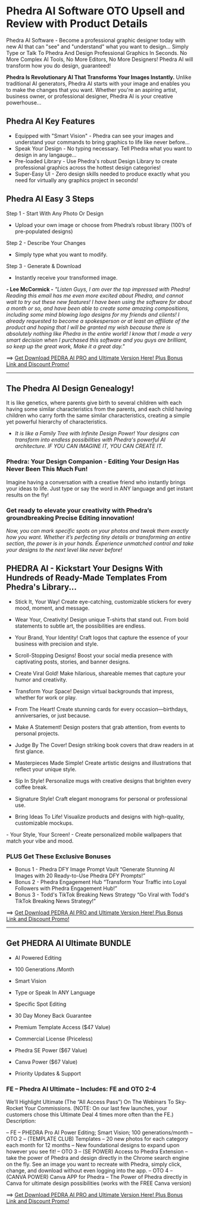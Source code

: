 # **Phedra AI Software OTO Upsell and Review with Product Details**
Phedra AI Software - Become a professional graphic designer today with new AI that can "see" and "understand" what you want to design... Simply Type or Talk To Phedra And Design Professional Graphics In Seconds. No More Complex AI Tools, No More Editors, No More Designers! Phedra AI will transform how you do design, guaranteed!

**Phedra Is Revolutionary AI That Transforms Your Images Instantly.**
Unlike traditional AI generators, Phedra AI starts with your image and enables you to make the changes that you want.
Whether you're an aspiring artist, business owner, or professional designer, Phedra AI is your creative powerhouse…

## Phedra AI Key Features
* Equipped with "Smart Vision" - Phedra can see your images and understand your commands to bring graphics to life like never before...
* Speak Your Design - No typing necessary. Tell Phedra what you want to design in any langauge... 
* Pre-loaded Library - Use Phedra's robust Design Library to create professional graphics across the hottest design categories!
* Super-Easy UI - Zero design skills needed to produce exactly what you need for virtually any graphics project in seconds!

## Phedra AI Easy 3 Steps
Step 1 - Start With Any Photo Or Design
- Upload your own image or choose from Phedra’s robust library (100’s of pre-populated designs)

Step 2 - Describe Your Changes
- Simply type what you want to modify.

Step 3 - Generate & Download
- Instantly receive your transformed image.

**- Lee McCormick -**
_"Listen Guys, I am over the top impressed with Phedra! Reading this email has me even more excited about Phedra, and cannot wait to try out these new features! I have been using the software for about a month or so, and have been able to create some amazing compositions, including some mind blowing logo designs for my friends and clients! I already requested to become a spokesperson or at least an affiliate of the product and hoping that I will be granted my wish because there is absolutely nothing like Phedra in the entire world! I know that I made a very smart decision when I purchased this software and you guys are brilliant, so keep up the great work, Make it a great day."_

==> [Get Download PEDRA AI PRO and Ultimate Version Here! Plus Bonus Link and Discount Promo!](https://jvz9.com/c/25336/414950/)

---

## The Phedra AI Design Genealogy!
It is like genetics, where parents give birth to several children with each having some similar characteristics from the parents, and each child having children who carry forth the same similar characteristics, creating a simple yet powerful hierarchy of characteristics.
- _It is like a Family Tree with Infinite Design Power! Your designs can transform into endless possibilities with Phedra's powerful AI architecture. IF YOU CAN IMAGINE IT, YOU CAN CREATE IT._

### Phedra: Your Design Companion - Editing Your Design Has Never Been This Much Fun!
Imagine having a conversation with a creative friend who instantly brings your ideas to life. Just type or say the word in ANY language and get instant results on the fly!

### Get ready to elevate your creativity with Phedra’s groundbreaking Precise Editing innovation!
_Now, you can mark specific spots on your photos and tweak them exactly how you want. Whether it’s perfecting tiny details or transforming an entire section, the power is in your hands. Experience unmatched control and take your designs to the next level like never before!_

## PHEDRA AI - Kickstart Your Designs With Hundreds of Ready-Made Templates From Phedra's Library...

- Stick It, Your Way! Create eye-catching, customizable stickers for every mood, moment, and message.

- Wear Your, Creativity! Design unique T-shirts that stand out. From bold statements to subtle art, the possibilities are endless.

- Your Brand, Your Identity! Craft logos that capture the essence of your business with precision and style.

- Scroll-Stopping Designs! Boost your social media presence with captivating posts, stories, and banner designs.

- Create Viral Gold! Make hilarious, shareable memes that capture your humor and creativity.

- Transform Your Space! Design virtual backgrounds that impress, whether for work or play.

- From The Heart! Create stunning cards for every occasion—birthdays, anniversaries, or just because.

- Make A Statement! Design posters that grab attention, from events to personal projects.

- Judge By The Cover! Design striking book covers that draw readers in at first glance.

- Masterpieces Made Simple! Create artistic designs and illustrations that reflect your unique style.

- Sip In Style! Personalize mugs with creative designs that brighten every coffee break.

- Signature Style! Craft elegant monograms for personal or professional use.

- Bring Ideas To Life! Visualize products and designs with high-quality, customizable mockups.

-​ Your Style, Your Screen! - Create personalized mobile wallpapers that match your vibe and mood.

### PLUS Get These Exclusive Bonuses
* Bonus 1 - Phedra DFY Image Prompt Vault
“Generate Stunning AI Images with 20 Ready-to-Use Phedra DFY Prompts!”
* Bonus 2 - Phedra Engagement Hub
“Transform Your Traffic into Loyal Followers with Phedra Engagement Hub!” 
* Bonus 3 - Todd's TikTok Breaking News Strategy
 “Go Viral with Todd's TikTok Breaking News Strategy!”

==> [Get Download PEDRA AI PRO and Ultimate Version Here! Plus Bonus Link and Discount Promo!](https://jvz9.com/c/25336/414950/)

---

## Get PHEDRA AI Ultimate BUNDLE

- AI Powered Editing

- 100 Generations /Month 

- Smart Vision 

- Type or Speak In ANY Language 

- Specific Spot Editing 

- ​30 Day Money Back Guarantee 

- Premium Template Access ($47 Value) 

- Commercial License (Priceless)

- Phedra SE Power ($67 Value)

- Canva Power ($67 Value)

- Priority Updates & Support

### **FE – Phedra AI Ultimate – Includes: FE and OTO 2-4**
We’ll Highlight Ultimate (The “All Access Pass”) On The Webinars To Sky-Rocket Your Commissions. (NOTE: On our last few launches, your customers chose this Ultimate Deal 4 times more often than the FE.)
Description:

– FE – PHEDRA Pro AI Power Editing; Smart Vision; 100 generations/month
– OTO 2 – (TEMPLATE CLUB) Templates – 20 new photos for each category each month for 12 months – New foundational designs to expand upon however you see fit!
– OTO 3 – (SE POWER) Access to Phedra Extension – take the power of Phedra and design directly in the Chrome search engine on the fly. See an image you want to recreate with Phedra, simply click, change, and download without even logging into the app.
– OTO 4 – (CANVA POWER) Canva APP for Phedra – The Power of Phedra directly in Canva for ultimate design possibilities (works with the FREE Canva version)

==> [Get Download PEDRA AI PRO and Ultimate Version Here! Plus Bonus Link and Discount Promo!](https://jvz9.com/c/25336/414950/)
